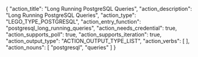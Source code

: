 {
"action_title": "Long Running PostgreSQL Queries",
"action_description": "Long Running PostgreSQL Queries",
"action_type": "LEGO_TYPE_POSTGRESQL",
"action_entry_function": "postgresql_long_running_queries",
"action_needs_credential": true,
"action_supports_poll": true,
"action_supports_iteration": true,
"action_output_type": "ACTION_OUTPUT_TYPE_LIST",
"action_verbs": [
],
"action_nouns": [
"postgresql",
"queries"
]
}
